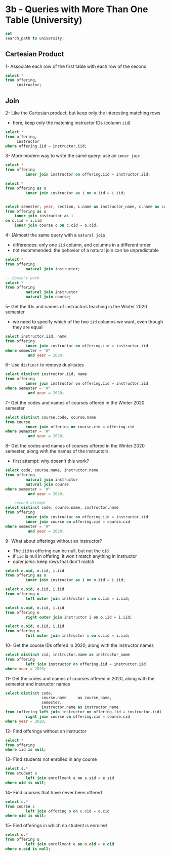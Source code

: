 # 3b - Queries with More Than One Table (University)

```sql
set
search_path to university;
```

## Cartesian Product

1- Associate each row of the first table with each row of the second

```sql
select *
from offering,
     instructor;
```

## Join

2- Like the Cartesian product, but keep only the interesting matching rows

- here, keep only the matching instructor IDs (column `iid`)

```sql
select *
from offering,
     instructor
where offering.iid = instructor.iid;
```

3- More modern way to write the same query: use an `inner join`

```sql
select *
from offering
         inner join instructor on offering.iid = instructor.iid;

select *
from offering as o
         inner join instructor as i on o.iid = i.iid;


select semester, year, section, i.name as instructor_name, c.name as course_name
from offering as o
    inner join instructor as i
on o.iid = i.iid
    inner join course c on c.cid = o.cid;
```

4- (Almost) the same query with a `natural join`

- differences: only one `iid` column, and columns in a different order
- not recommended: the behavior of a natural join can be unpredictable

```sql
select *
from offering
         natural join instructor;

-- doesn't work
select *
from offering
         natural join instructor
         natural join course;
```

5- Get the IDs and names of instructors teaching in the Winter 2020 semester

- we need to specify which of the two `iid` columns we want, even though they are equal

```sql
select instructor.iid, name
from offering
         inner join instructor on offering.iid = instructor.iid
where semester = 'W'
          and year = 2020;
```

6- Use `distinct` to remove duplicates

```sql
select distinct instructor.iid, name
from offering
         inner join instructor on offering.iid = instructor.iid
where semester = 'W'
          and year = 2020;
```

7- Get the codes and names of courses offered in the Winter 2020 semester

```sql
select distinct course.code, course.name
from course
         inner join offering on course.cid = offering.cid
where semester = 'W'
          and year = 2020;
```

8- Get the codes and names of courses offered in the Winter 2020 semester, along with the names of the instructors

- first attempt: why doesn't this work?

```sql
select code, course.name, instructor.name
from offering
         natural join instructor
         natural join course
where semester = 'W'
          and year = 2020;

--- second attempt
select distinct code, course.name, instructor.name
from offering
         inner join instructor on offering.iid = instructor.iid
         inner join course on offering.cid = course.cid
where semester = 'W'
          and year = 2020;
```

9- What about offerings without an instructor?

- The `iid` in offering can be null, but not the `cid`
- if `iid` is null in offering, it won't match anything in instructor
- *outer joins*: keep rows that don't match

```sql
select o.oid, o.iid, i.iid
from offering as o
         inner join instructor as i on o.iid = i.iid;

select o.oid, o.iid, i.iid
from offering o
         left outer join instructor i on o.iid = i.iid;

select o.oid, o.iid, i.iid
from offering o
         right outer join instructor i on o.iid = i.iid;

select o.oid, o.iid, i.iid
from offering o
         full outer join instructor i on o.iid = i.iid;
```

10- Get the course IDs offered in 2020, along with the instructor names

```sql
select distinct cid, instructor.name as instructor_name
from offering
         left join instructor on offering.iid = instructor.iid
where year = 2020;
```

11- Get the codes and names of courses offered in 2020, along with the semester and instructor names

```sql
select distinct code,
                course.name     as course_name,
                semester,
                instructor.name as instructor_name
from (offering left join instructor on offering.iid = instructor.iid)
         right join course on offering.cid = course.cid
where year = 2020;
```

12- Find offerings without an instructor

```sql
select *
from offering
where iid is null;
```

13- Find students not enrolled in any course

```sql
select s.*
from student s
         left join enrollment e on s.sid = e.sid
where oid is null;
```

14- Find courses that have never been offered

```sql
select c.*
from course c
         left join offering o on c.cid = o.cid
where oid is null;
```

15- Find offerings in which no student is enrolled

```sql
select o.*
from offering o
         left join enrollment e on o.oid = e.oid
where e.oid is null;
```

